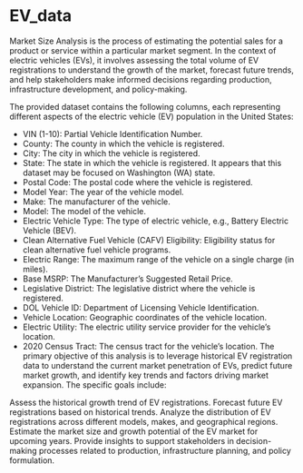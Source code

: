 # EV_data

Market Size Analysis is the process of estimating the potential sales for a product or service within a particular market segment. In the context of electric vehicles (EVs), it involves assessing the total volume of EV registrations to understand the growth of the market, forecast future trends, and help stakeholders make informed decisions regarding production, infrastructure development, and policy-making.

The provided dataset contains the following columns, each representing different aspects of the electric vehicle (EV) population in the United States:

- VIN (1-10): Partial Vehicle Identification Number.
- County: The county in which the vehicle is registered.
- City: The city in which the vehicle is registered.
- State: The state in which the vehicle is registered. It appears that this dataset may be focused on Washington (WA) state.
- Postal Code: The postal code where the vehicle is registered.
- Model Year: The year of the vehicle model.
- Make: The manufacturer of the vehicle.
- Model: The model of the vehicle.
- Electric Vehicle Type: The type of electric vehicle, e.g., Battery Electric Vehicle (BEV).
- Clean Alternative Fuel Vehicle (CAFV) Eligibility: Eligibility status for clean alternative fuel vehicle programs.
- Electric Range: The maximum range of the vehicle on a single charge (in miles).
- Base MSRP: The Manufacturer’s Suggested Retail Price.
- Legislative District: The legislative district where the vehicle is registered.
- DOL Vehicle ID: Department of Licensing Vehicle Identification.
- Vehicle Location: Geographic coordinates of the vehicle location.
- Electric Utility: The electric utility service provider for the vehicle’s location.
- 2020 Census Tract: The census tract for the vehicle’s location.
The primary objective of this analysis is to leverage historical EV registration data to understand the current market penetration of EVs, predict future market growth, and identify key trends and factors driving market expansion. The specific goals include:

Assess the historical growth trend of EV registrations.
Forecast future EV registrations based on historical trends.
Analyze the distribution of EV registrations across different models, makes, and geographical regions.
Estimate the market size and growth potential of the EV market for upcoming years.
Provide insights to support stakeholders in decision-making processes related to production, infrastructure planning, and policy formulation.
